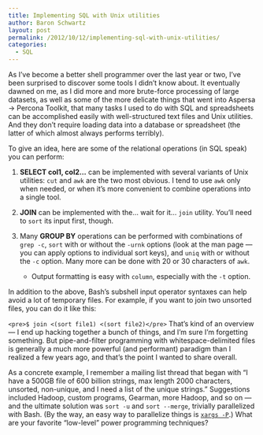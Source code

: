 ```yaml
---
title: Implementing SQL with Unix utilities
author: Baron Schwartz
layout: post
permalink: /2012/10/12/implementing-sql-with-unix-utilities/
categories:
  - SQL
---
```

As I&#8217;ve become a better shell programmer over the last year or two, I&#8217;ve been surprised to discover some tools I didn&#8217;t know about. It eventually dawned on me, as I did more and more brute-force processing of large datasets, as well as some of the more delicate things that went into Aspersa -> Percona Toolkit, that many tasks I used to do with SQL and spreadsheets can be accomplished easily with well-structured text files and Unix utilities. And they don&#8217;t require loading data into a database or spreadsheet (the latter of which almost always performs terribly).

To give an idea, here are some of the relational operations (in SQL speak) you can perform:

1.  **SELECT col1, col2&#8230;** can be implemented with several variants of Unix utilities: `cut` and `awk` are the two most obvious. I tend to use `awk` only when needed, or when it&#8217;s more convenient to combine operations into a single tool.
2.  **JOIN** can be implemented with the&#8230; wait for it&#8230; `join` utility. You&#8217;ll need to `sort` its input first, though.
3.  Many **GROUP BY** operations can be performed with combinations of `grep -c`, `sort` with or without the `-urnk` options (look at the man page &#8212; you can apply options to individual sort keys), and `uniq` with or without the `-c` option. Many more can be done with 20 or 30 characters of `awk`. 
    *   Output formatting is easy with `column`, especially with the `-t` option.</ol> 
    In addition to the above, Bash&#8217;s subshell input operator syntaxes can help avoid a lot of temporary files. For example, if you want to join two unsorted files, you can do it like this:
    
    `<pre>$ join <(sort file1) <(sort file2)</pre>` 
    That&#8217;s kind of an overview &#8212; I end up hacking together a bunch of things, and I&#8217;m sure I&#8217;m forgetting something. But pipe-and-filter programming with whitespace-delimited files is generally a much more powerful (and performant) paradigm than I realized a few years ago, and that&#8217;s the point I wanted to share overall.
    
    As a concrete example, I remember a mailing list thread that began with &#8220;I have a 500GB file of 600 billion strings, max length 2000 characters, unsorted, non-unique, and I need a list of the unique strings.&#8221; Suggestions included Hadoop, custom programs, Gearman, more Hadoop, and so on &#8212; and the ultimate solution was `sort -u` and `sort --merge`, trivially parallelized with Bash. (By the way, an easy way to parallelize things is [`xargs -P`][1].) 
    What are your favorite &#8220;low-level&#8221; power programming techniques?

 [1]: http://www.xaprb.com/blog/2009/05/01/an-easy-way-to-run-many-tasks-in-parallel/